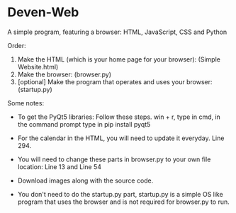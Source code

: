 # Deven-Web
A simple program, featuring a browser: HTML, JavaScript, CSS and Python

Order:

1. Make the HTML (which is your home page for your browser): (Simple Website.html)
2. Make the browser: (browser.py)
3. [optional] Make the program that operates and uses your browser: (startup.py)

Some notes:

- To get the PyQt5 libraries: Follow these steps.
  win + r,
  type in cmd,
  in the command prompt type in pip install pyqt5

- For the calendar in the HTML, you will need to update it everyday. Line 294.

- You will need to change these parts in browser.py to your own file location: Line 13 and Line 54

- Download images along with the source code.
  
- You don't need to do the startup.py part, startup.py is a simple OS like program that uses the browser and is not required for browser.py to run.
